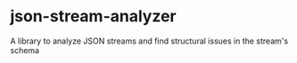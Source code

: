 # json-stream-analyzer
A library to analyze JSON streams and find structural issues in the stream's schema
